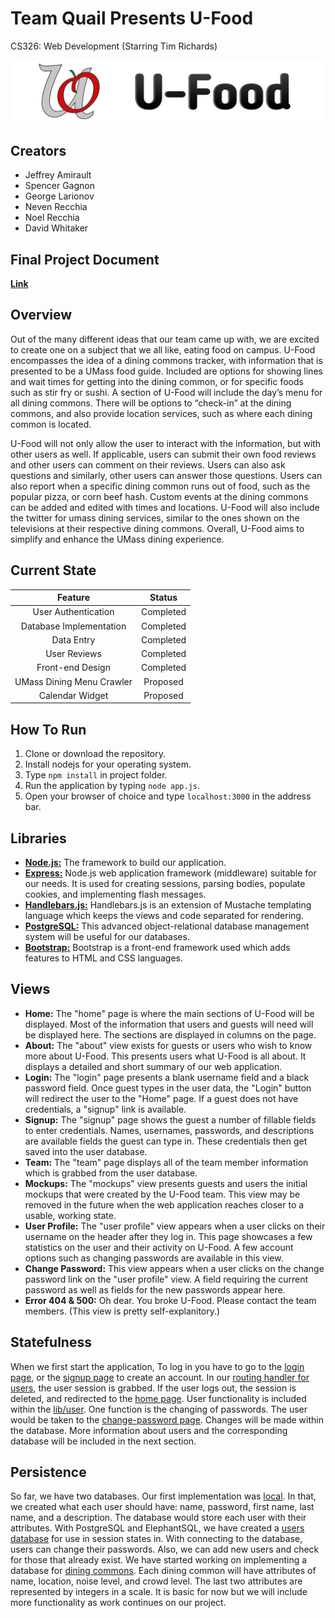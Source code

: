 # Team Quail Presents U-Food
CS326: Web Development (Starring Tim Richards)

![U-Food](https://github.com/GagnonStyle/quail/blob/master/public/img/ufood_header_logo_black.png "U-Food Logo")

## Creators
* Jeffrey Amirault
* Spencer Gagnon
* George Larionov
* Neven Recchia
* Noel Recchia
* David Whitaker

## Final Project Document

**[Link](https://docs.google.com/document/d/1Ehoej8pnyUPLjHSxAra1yDd-2c85PFB3EqXf6-fKKc4/edit?usp=sharing)**

## Overview

Out of the many different ideas that our team came up with, we are excited to create one on a subject that we all like, eating food on campus. U-Food encompasses the idea of a dining commons tracker, with information that is presented to be a UMass food guide. Included are options for showing lines and wait times for getting into the dining common, or for specific foods such as stir fry or sushi. A section of U-Food will include the day’s menu for all dining commons. There will be options to “check-in” at the dining commons, and also provide location services, such as where each dining common is located.

U-Food will not only allow the user to interact with the information, but with other users as well. If applicable, users can submit their own food reviews and other users can comment on their reviews. Users can also ask questions and similarly, other users can answer those questions. Users can also report when a specific dining common runs out of food, such as the popular pizza, or corn beef hash. Custom events at the dining commons can be added and edited with times and locations. U-Food will also include the twitter for umass dining services, similar to the ones shown on the televisions at their respective dining commons. Overall, U-Food aims to simplify and enhance the UMass dining experience.

## Current State

|Feature|Status|
|:-------:|:------:|
|User Authentication|Completed|
|Database Implementation|Completed|
|Data Entry|Completed|
|User Reviews|Completed|
|Front-end Design|Completed|
|UMass Dining Menu Crawler|Proposed|
|Calendar Widget|Proposed|

## How To Run

1. Clone or download the repository.
2. Install nodejs for your operating system.
3. Type `npm install` in project folder.
4. Run the application by typing `node app.js`.
5. Open your browser of choice and type `localhost:3000` in the address bar.

## Libraries

* **[Node.js:](https://github.com/nodejs/node)** The framework to build our application.
* **[Express:](https://github.com/expressjs/expressjs.github.io)** Node.js web application framework (middleware) suitable for our needs. It is used for creating sessions, parsing bodies, populate cookies, and implementing flash messages.
* **[Handlebars.js:](https://github.com/wycats/handlebars.js)** Handlebars.js is an extension of Mustache templating language which keeps the views and code separated for rendering.
* **[PostgreSQL:](https://github.com/postgres/postgres)** This advanced object-relational database management system will be useful for our databases.
* **[Bootstrap:](http://getbootstrap.com/)** Bootstrap is a front-end framework used which adds features to HTML and CSS languages.

## Views

* **Home:** The "home" page is where the main sections of U-Food will be displayed. Most of the information that users and guests will need will be displayed here. The sections are displayed in columns on the page.
* **About:**  The "about" view exists for guests or users who wish to know more about U-Food. This presents users what U-Food is all about. It displays a detailed and short summary of our web application.
* **Login:** The "login" page presents a blank username field and a black password field. Once guest types in the user data, the "Login" button will redirect the user to the "Home" page. If a guest does not have credentials, a "signup" link is available.
* **Signup:** The "signup" page shows the guest a number of fillable fields to enter credentials. Names, usernames, passwords, and descriptions are available fields the guest can type in. These credentials then get saved into the user database.
* **Team:** The "team" page displays all of the team member information which is grabbed from the user database.
* **Mockups:** The "mockups" view presents guests and users the initial mockups that were created by the U-Food team. This view may be removed in the future when the web application reaches closer to a usable, working state.
* **User Profile:** The "user profile" view appears when a user clicks on their username on the header after they log in. This page showcases a few statistics on the user and their activity on U-Food. A few account options such as changing passwords are available in this view.
* **Change Password:** This view appears when a user clicks on the change password link on the "user profile" view. A field requiring the current password as well as fields for the new passwords appear here.
* **Error 404 & 500:** Oh dear. You broke U-Food. Please contact the team members. (This view is pretty self-explanitory.)

## Statefulness

When we first start the application, To log in you have to go to the [login page](/views/login.handlebars), or the [signup page](/views/signup.handlebars) to create an account. In our [routing handler for users](/routes/user-routes.js), the user session is grabbed. If the user logs out, the session is deleted, and redirected to the [home page](/views/home.handlebars). User functionality is included within the [lib/user](/lib/user.js). One function is the changing of passwords. The user would be taken to the [change-password page](/views/change-pass.handlebars). Changes will be made within the database. More information about users and the corresponding database will be included in the next section.

## Persistence

So far, we have two databases. Our first implementation was [local](db.sql). In that, we created what each user should have: name, password, first name, last name, and a description. The database would store each user with their attributes. With PostgreSQL and ElephantSQL, we have created a [users database](lib/user.js) for use in session states in. With connecting to the database, users can change their passwords. Also, we can add new users and check for those that already exist. We have started working on implementing a database for [dining commons](lib/dining_common.js). Each dining common will have attributes of name, location, noise level, and crowd level. The last two attributes are represented by integers in a scale. It is basic for now but we will include more functionality as work continues on our project.
